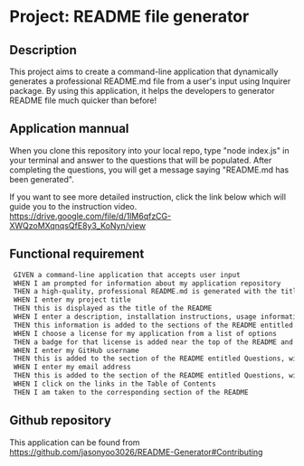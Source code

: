 # Project: README file generator
  
  ## Description
  This project aims to create a command-line application that dynamically generates a professional README.md file from a user's input using Inquirer package.
  By using this application, it helps the developers to generator README file much quicker than before!

  ## Application mannual
  When you clone this repository into your local repo, type "node index.js" in your terminal and answer to the questions that will be populated.
  After completing the questions, you will get a message saying "README.md has been generated".

  If you want to see more detailed instruction, click the link below which will guide you to the instruction video.
  https://drive.google.com/file/d/1lM6qfzCG-XWQzoMXqnqsQfE8y3_KoNyn/view

  ## Functional requirement
 ```md
  GIVEN a command-line application that accepts user input
  WHEN I am prompted for information about my application repository
  THEN a high-quality, professional README.md is generated with the title of my project and sections entitled Description, Table of Contents, Installation, Usage, License, Contributing, Tests, and Questions
  WHEN I enter my project title
  THEN this is displayed as the title of the README
  WHEN I enter a description, installation instructions, usage information, contribution guidelines, and test instructions
  THEN this information is added to the sections of the README entitled Description, Installation, Usage, Contributing, and Tests
  WHEN I choose a license for my application from a list of options
  THEN a badge for that license is added near the top of the README and a notice is added to the section of the README entitled License that explains which license the application is covered under
  WHEN I enter my GitHub username
  THEN this is added to the section of the README entitled Questions, with a link to my GitHub profile
  WHEN I enter my email address
  THEN this is added to the section of the README entitled Questions, with instructions on how to reach me with additional questions
  WHEN I click on the links in the Table of Contents
  THEN I am taken to the corresponding section of the README
  ```

  ## Github repository
  This application can be found from https://github.com/jasonyoo3026/README-Generator#Contributing
  
